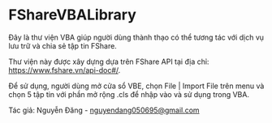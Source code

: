 # FShareVBALibrary
Đây là thư viện VBA giúp người dùng thành thạo có thể tương tác với dịch vụ lưu trữ và chia sẻ tập tin FShare.

Thư viện này được xây dựng dựa trên FShare API tại địa chỉ: https://www.fshare.vn/api-doc#/.

Để sử dụng, người dùng mở cửa sổ VBE, chọn File | Import File trên menu và chọn 5 tập tin với phần mở rộng .cls để nhập vào và sử dụng trong VBA.

Tác giả: Nguyễn Đăng - nguyendang050695@gmail.com
